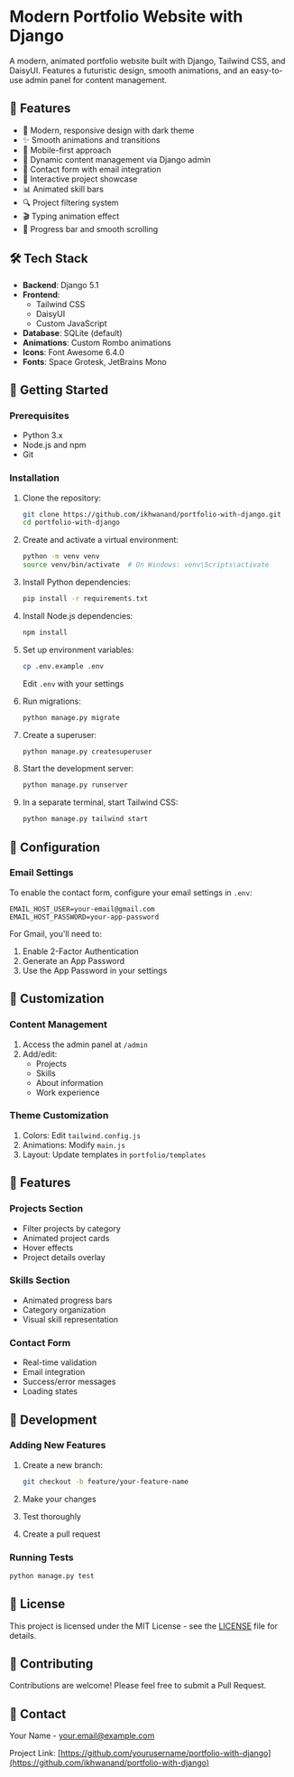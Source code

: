 # Modern Portfolio Website with Django

A modern, animated portfolio website built with Django, Tailwind CSS, and DaisyUI. Features a futuristic design, smooth animations, and an easy-to-use admin panel for content management.

## 🌟 Features

- 🎨 Modern, responsive design with dark theme
- ✨ Smooth animations and transitions
- 📱 Mobile-first approach
- 🔄 Dynamic content management via Django admin
- 📧 Contact form with email integration
- 🎯 Interactive project showcase
- 📊 Animated skill bars
- 🔍 Project filtering system
- 🎬 Typing animation effect
- 📜 Progress bar and smooth scrolling

## 🛠️ Tech Stack

- **Backend**: Django 5.1
- **Frontend**: 
  - Tailwind CSS
  - DaisyUI
  - Custom JavaScript
- **Database**: SQLite (default)
- **Animations**: Custom Rombo animations
- **Icons**: Font Awesome 6.4.0
- **Fonts**: Space Grotesk, JetBrains Mono

## 🚀 Getting Started

### Prerequisites

- Python 3.x
- Node.js and npm
- Git

### Installation

1. Clone the repository:
   ```bash
   git clone https://github.com/ikhwanand/portfolio-with-django.git
   cd portfolio-with-django
   ```

2. Create and activate a virtual environment:
   ```bash
   python -m venv venv
   source venv/bin/activate  # On Windows: venv\Scripts\activate
   ```

3. Install Python dependencies:
   ```bash
   pip install -r requirements.txt
   ```

4. Install Node.js dependencies:
   ```bash
   npm install
   ```

5. Set up environment variables:
   ```bash
   cp .env.example .env
   ```
   Edit `.env` with your settings

6. Run migrations:
   ```bash
   python manage.py migrate
   ```

7. Create a superuser:
   ```bash
   python manage.py createsuperuser
   ```

8. Start the development server:
   ```bash
   python manage.py runserver
   ```

9. In a separate terminal, start Tailwind CSS:
   ```bash
   python manage.py tailwind start
   ```

## 📝 Configuration

### Email Settings

To enable the contact form, configure your email settings in `.env`:

```env
EMAIL_HOST_USER=your-email@gmail.com
EMAIL_HOST_PASSWORD=your-app-password
```

For Gmail, you'll need to:
1. Enable 2-Factor Authentication
2. Generate an App Password
3. Use the App Password in your settings

## 🎨 Customization

### Content Management

1. Access the admin panel at `/admin`
2. Add/edit:
   - Projects
   - Skills
   - About information
   - Work experience

### Theme Customization

1. Colors: Edit `tailwind.config.js`
2. Animations: Modify `main.js`
3. Layout: Update templates in `portfolio/templates`

## 📱 Features

### Projects Section
- Filter projects by category
- Animated project cards
- Hover effects
- Project details overlay

### Skills Section
- Animated progress bars
- Category organization
- Visual skill representation

### Contact Form
- Real-time validation
- Email integration
- Success/error messages
- Loading states

## 🔧 Development

### Adding New Features

1. Create a new branch:
   ```bash
   git checkout -b feature/your-feature-name
   ```

2. Make your changes
3. Test thoroughly
4. Create a pull request

### Running Tests

```bash
python manage.py test
```

## 📄 License

This project is licensed under the MIT License - see the [LICENSE](LICENSE) file for details.

## 🤝 Contributing

Contributions are welcome! Please feel free to submit a Pull Request.

## 📧 Contact

Your Name - your.email@example.com

Project Link: [https://github.com/yourusername/portfolio-with-django](https://github.com/ikhwanand/portfolio-with-django)
